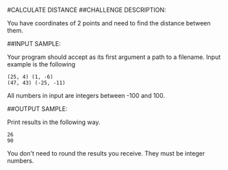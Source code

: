 #CALCULATE DISTANCE
##CHALLENGE DESCRIPTION:


You have coordinates of 2 points and need to find the distance between them.

##INPUT SAMPLE:

Your program should accept as its first argument a path to a filename. Input example is the following


    (25, 4) (1, -6)
    (47, 43) (-25, -11)

All numbers in input are integers between -100 and 100.

##OUTPUT SAMPLE:

Print results in the following way.


    26
    90

You don't need to round the results you receive. They must be integer numbers.
